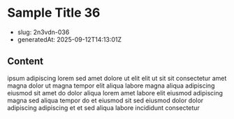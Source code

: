 # Sample Title 36

- slug: 2n3vdn-036
- generatedAt: 2025-09-12T14:13:01Z

## Content
ipsum adipiscing lorem sed amet dolore ut elit elit ut sit sit consectetur amet magna dolor ut magna tempor elit aliqua labore magna aliqua adipiscing eiusmod sit amet do dolor aliqua lorem amet labore elit eiusmod adipiscing magna sed aliqua tempor do et eiusmod sit sed eiusmod dolor dolor adipiscing adipiscing et et sed aliqua labore incididunt consectetur
